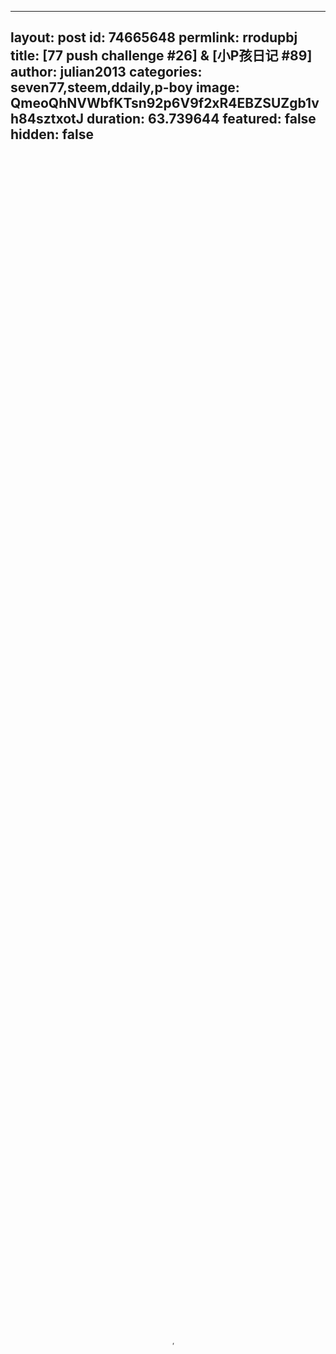 
---
layout: post
id: 74665648
permlink: rrodupbj
title:  [77 push challenge #26]  & [小P孩日记 #89]
author: julian2013
categories: seven77,steem,ddaily,p-boy
image: QmeoQhNVWbfKTsn92p6V9f2xR4EBZSUZgb1vh84sztxotJ
duration: 63.739644
featured: false
hidden: false
---
    
<video poster="https://snap1.d.tube/ipfs/QmeoQhNVWbfKTsn92p6V9f2xR4EBZSUZgb1vh84sztxotJ" autoplay="" id="player_html5_api" class="vjs-tech" style="width: 100%; height: 100%;" tabindex="-1" src="https://video.dtube.top/ipfs/QmUTdwerS3EirZfvGqjuT6qjU3xg7H1yG6EhwGeE8ytGdD"></video>

[77 push challenge #26]  & [小P孩日记 #89]